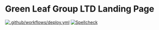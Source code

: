 # Green Leaf Group LTD Landing Page

[![.github/workflows/deploy.yml](https://github.com/AAP9002/greenleafgroupltd/actions/workflows/deploy.yml/badge.svg)](https://github.com/AAP9002/greenleafgroupltd/actions/workflows/deploy.yml)
[![Spellcheck](https://github.com/AAP9002/greenleafgroupltd/actions/workflows/spellcheck.yml/badge.svg)](https://github.com/AAP9002/greenleafgroupltd/actions/workflows/spellcheck.yml)
